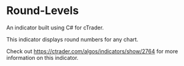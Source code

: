 # Round-Levels

An indicator built using C# for cTrader.

This indicator displays round numbers for any chart.

Check out https://ctrader.com/algos/indicators/show/2764 for more information on this indicator.
